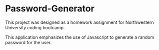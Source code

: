 # Password-Generator

This project was designed as a homework assignment for Northwestern University coding bootcamp.

This application emphasizes the use of Javascript to generate a random password for the user.
